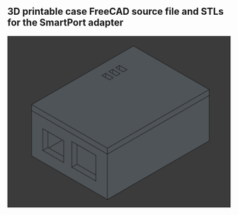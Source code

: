 ## 3D printable case FreeCAD source file and STLs for the SmartPort adapter

![Image of case](case.png)